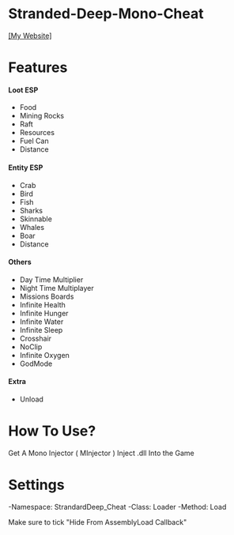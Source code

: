 # Stranded-Deep-Mono-Cheat
[[My Website]](https://theherobrine9.wixsite.com/website/)

# Features
#### Loot ESP
- Food
- Mining Rocks
- Raft
- Resources
- Fuel Can
- Distance

#### Entity ESP
- Crab
- Bird
- Fish
- Sharks
- Skinnable
- Whales
- Boar
- Distance

#### Others
- Day Time Multiplier
- Night Time Multiplayer
- Missions Boards
- Infinite Health
- Infinite Hunger
- Infinite Water
- Infinite Sleep
- Crosshair
- NoClip
- Infinite Oxygen
- GodMode

#### Extra
- Unload

# How To Use?
Get A Mono Injector ( MInjector )
Inject .dll Into the Game

# Settings
-Namespace: StrandardDeep_Cheat
-Class: Loader
-Method: Load

Make sure to tick "Hide From AssemblyLoad Callback"

